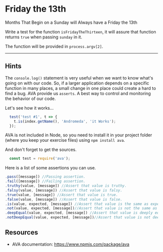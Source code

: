 # Friday the 13th

Months That Begin on a Sunday will Always have a Friday the 13th

Write a test for the function `isFridayTheThirteen`, it will assure that function returns `true` when passing `sunday` in it.

The function will be provided in `process.argv[2]`.

-----

## Hints

The `console.log()` statement is very useful when we want to know what's going on with our code. So, if a larger application depends on a specific function in many places, a small change in one place could create a hard to find a bug. AVA provide us `asserts`. A best way to control and monitoring the behavior of our code.

Let's see how it works...

```js  
  test('test #1', t => {
    t.is(index.getName(), 'Andromeda', 'it Works');
  });
```
AVA is not included in Node, so you need to install it in your
project folder (where you keep your exercise files) using `npm install ava`.

And don't forget to get the sources.
```js
  const test = require('ava');
```

Here is a list of some assertions you can use. 

```js
.pass([message]) //Passing assertion.
.fail([message]) //Failing assertion.
.truthy(value, [message]) //Assert that value is truthy.
.falsy(value, [message]) //Assert that value is falsy.
.true(value, [message]) //Assert that value is true.
.false(value, [message]) //Assert that value is false.
.is(value, expected, [message]) //Assert that value is the same as expected. This is based on Object.is().
.not(value, expected, [message])//Assert that value is not the same as expected. This is based on Object.is().
.deepEqual(value, expected, [message]) //Assert that value is deeply equal to expected. See Concordance for details. Works with React elements and react-test-renderer.
.notDeepEqual(value, expected, [message])//Assert that value is not deeply equal to expected. The inverse of .deepEqual().
```

## Resources
- AVA documentation: https://www.npmjs.com/package/ava
